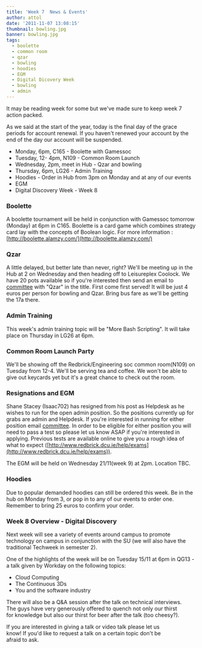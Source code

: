 ```yaml
---
title: 'Week 7  News & Events'
author: attol
date: '2011-11-07 13:08:15'
thumbnail: bowling.jpg
banner: bowling.jpg
tags:
  - boolette
  - common room
  - qzar
  - bowling
  - hoodies
  - EGM
  - Digital Dicovery Week
  - bowling
  - admin
---
```

It may be reading week for some but we've made sure to keep week 7 action packed.  

As we said at the start of the year, today is the final day of the grace periods for account renewal. If you haven't renewed your account by the end of the day our account will be suspended.

*   Monday, 6pm, C165 - Boolette with Gamessoc
*   Tuesday, 12- 4pm, N109 - Common Room Launch
*   Wednesday, 2pm, meet in Hub - Qzar and bowling
*   Thursday, 6pm, LG26 - Admin Training
*   Hoodies - Order in Hub from 3pm on Monday and at any of our events
*   EGM
*   Digital Discovery Week - Week 8

<!-- more -->
### Boolette

A boolette tournament will be held in conjunction with Gamessoc tomorrow (Monday) at 6pm in C165. Boolette is a card game which combines strategy card lay with the concepts of Boolean logic. For more information : [http://boolette.alamzy.com/](http://boolette.alamzy.com/)

### Qzar

A little delayed, but better late than never, right? We'll be meeting up in the Hub at 2 on Wednesday and then heading off to Leisureplex Coolock. We have 20 pots available so if you're interested then send an email to [committee](/about/contact/committee) with "Qzar" in the title. First come first served! It will be just 4 euros per person for bowling and Qzar. Bring bus fare as we'll be getting the 17a there.

### Admin Training

This week's admin training topic will be "More Bash Scripting". It will take place on Thursday in LG26 at 6pm.

### Common Room Launch Party

We'll be showing off the Redbrick/Engineering soc common room(N109) on Tuesday from 12-4\. We'll be serving tea and coffee. We won't be able to give out keycards yet but it's a great chance to check out the room.

### Resignations and EGM

Shane Stacey (Isaac702) has resigned from his post as Helpdesk as he wishes to run for the open admin position. So the positions currently up for grabs are admin and Helpdesk. If you're interested in running for either position email [committee](/about/contact/committee). In order to be eligible for either position you will need to pass a test so please let us know ASAP if you're interested in applying. Previous tests are available online to give you a rough idea of what to expect ([http://www.redbrick.dcu.ie/help/exams](http://www.redbrick.dcu.ie/help/exams)).

The EGM will be held on Wednesday 21/11(week 9) at 2pm. Location TBC.

### Hoodies

Due to popular demanded hoodies can still be ordered this week. Be in the hub on Monday from 3, or pop in to any of our events to order one. Remember to bring 25 euros to confirm your order.

### Week 8 Overview - Digital Discovery

Next week will see a variety of events around campus to promote technology on campus in conjunction with the SU (we will also have the traditional Techweek in semester 2).

One of the highlights of the week will be on Tuesday 15/11 at 6pm in QG13 - a talk given by Workday on the following topics:

*   Cloud Computing
*   The Continuous 3Ds
*   You and the software industry

There will also be a Q&A session after the talk on technical interviews.  
The guys have very generously offered to quench not only our thirst  
for knowledge but also our thirst for beer after the talk (too cheesy?).  

If you are interested in giving a talk or video talk please let us  
know! If you'd like to request a talk on a certain topic don't be  
afraid to ask.
